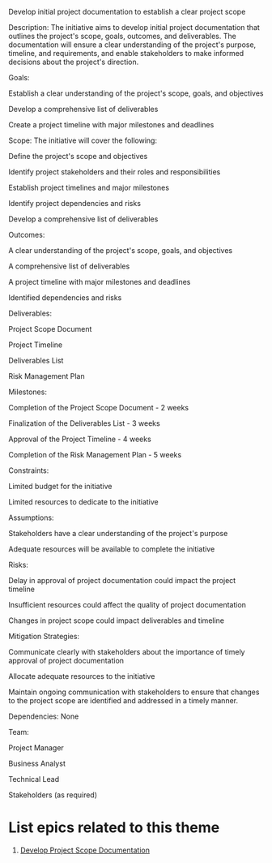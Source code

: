 Develop initial project documentation to establish a clear project scope

Description: The initiative aims to develop initial project documentation that outlines the project's scope, goals, outcomes, and deliverables. The documentation will ensure a clear understanding of the project's purpose, timeline, and requirements, and enable stakeholders to make informed decisions about the project's direction.

Goals:

Establish a clear understanding of the project's scope, goals, and objectives

Develop a comprehensive list of deliverables

Create a project timeline with major milestones and deadlines

Scope: The initiative will cover the following:

Define the project's scope and objectives

Identify project stakeholders and their roles and responsibilities

Establish project timelines and major milestones

Identify project dependencies and risks

Develop a comprehensive list of deliverables

Outcomes:

A clear understanding of the project's scope, goals, and objectives

A comprehensive list of deliverables

A project timeline with major milestones and deadlines

Identified dependencies and risks

Deliverables:

Project Scope Document

Project Timeline

Deliverables List

Risk Management Plan


Milestones:

Completion of the Project Scope Document - 2 weeks

Finalization of the Deliverables List - 3 weeks

Approval of the Project Timeline - 4 weeks

Completion of the Risk Management Plan - 5 weeks


Constraints:

Limited budget for the initiative

Limited resources to dedicate to the initiative

Assumptions:

Stakeholders have a clear understanding of the project's purpose

Adequate resources will be available to complete the initiative

Risks:

Delay in approval of project documentation could impact the project timeline

Insufficient resources could affect the quality of project documentation

Changes in project scope could impact deliverables and timeline

Mitigation Strategies:

Communicate clearly with stakeholders about the importance of timely approval of project documentation

Allocate adequate resources to the initiative

Maintain ongoing communication with stakeholders to ensure that changes to the project scope are identified and addressed in a timely manner.

Dependencies: None

Team:

Project Manager

Business Analyst

Technical Lead

Stakeholders (as required)

# List epics related to this theme

1. [Develop Project Scope Documentation](https://github.com/steveechan/mywebclass-agile-docs/blob/main/documentation/templates/theme/initiatives/epics/epic_template4.md)
